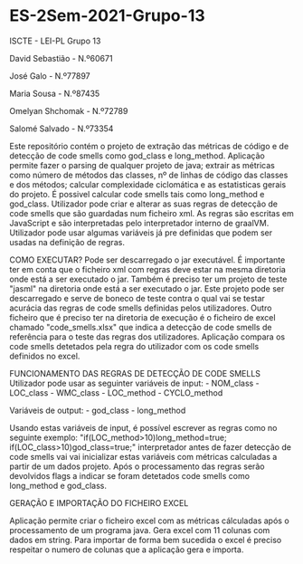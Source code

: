 # ES-2Sem-2021-Grupo-13

ISCTE - LEI-PL Grupo 13

David Sebastião	- N.º60671

José Galo - N.º77897

Maria Sousa - N.º87435

Omelyan Shchomak - N.º72789

Salomé Salvado - N.º73354


Este repositório contém o projeto de extração das métricas de código e de detecção de code smells como god_class e long_method.
Aplicação permite fazer o parsing de qualquer projeto de java; extrair as métricas como número de métodos das classes, 
nº de linhas de código das classes e  dos métodos; calcular complexidade ciclomática e as estatisticas gerais do projeto.
É possivel calcular code smells tais como long_method e god_class. Utilizador pode criar e alterar as suas regras de detecção de code smells
que são guardadas num ficheiro xml. As regras são escritas em JavaScript e são interpretadas pelo interpretador interno de graalVM. 
Utilizador pode usar algumas variáveis já pre definidas que podem ser usadas na definição de regras.


COMO EXECUTAR?
Pode ser descarregado o jar executável. É importante ter em conta que o ficheiro xml com regras deve estar na mesma diretoria onde está 
a ser executado o jar. Também é preciso ter um projeto de teste "jasml" na diretoria onde está a ser executado o jar. Este projeto pode
ser descarregado e serve de boneco de teste contra o qual vai se testar acurácia das regras de code smells definidas pelos utilizadores.
Outro ficheiro que é preciso ter na diretoria de execução  é o ficheiro de excel chamado "code_smells.xlsx" que indica a detecção de code smells
de referência para o teste das regras dos utilizadores. Aplicação compara os code smells detetados pela regra do utilizador com os
code smells definidos no excel.

FUNCIONAMENTO DAS REGRAS DE DETECÇÃO DE CODE SMELLS
Utilizador pode usar as seguinter variáveis de input:
    - NOM_class
    - LOC_class
    - WMC_class
    - LOC_method
    - CYCLO_method
 
 Variáveis de output:
     - god_class
     - long_method
  
 Usando estas variáveis de input, é possível  escrever as regras como no seguinte exemplo: "if(LOC_method>10)long_method=true; if(LOC_class>10)god_class=true;"
 interpretador antes de fazer detecção de code smells vai vai inicializar estas variáveis com métricas calculadas a partir de um dados projeto. Após o processamento
 das regras serão devolvidos flags a indicar se foram detetados code smells como long_method e god_class.
 
 
 GERAÇÃO E IMPORTAÇÃO DO FICHEIRO EXCEL
 
 Aplicação permite criar o ficheiro excel com as métricas cálculadas após o processamento de um programa java. Gera excel com 11 colunas com dados em string.
 Para importar de forma bem sucedida o excel é preciso respeitar o numero de colunas que a aplicação gera e importa.
 
 
 





